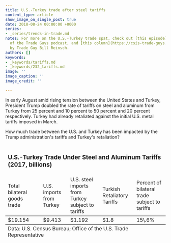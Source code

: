 ```yaml
---
title: U.S.-Turkey trade after steel tariffs
content_type: article
show_image_on_single_post: true
date: 2018-08-24 00:00:00 +0000
series:
- _series/trends-in-trade.md
notes: For more on the U.S.-Turkey trade spat, check out [this episode](https://csis-trade-guys.netlify.com/podcast/talking-turkey-and-the-economy/)
  of the Trade Guys podcast, and [this column](https://csis-trade-guys.netlify.com/trade-explained/talking-turkey-and-taking-stock/)
  by Trade Guy Bill Reinsch.
authors: []
keywords:
- _keywords/tariffs.md
- _keywords/232_tariffs.md
image: ''
image_caption: ''
image_credit: ''

---
```

In early August amid rising tension between the United States and Turkey, President Trump doubled the rate of tariffs on steel and aluminum from Turkey from 25 percent and 10 percent to 50 percent and 20 percent respectively. Turkey had already retaliated against the initial U.S. metal tariffs imposed in March.

How much trade between the U.S. and Turkey has been impacted by the Trump administration's tariffs and Turkey's retaliation?

<table>
<thead>
<tr>
<td colspan="6">
  <h3>U.S.-Turkey Trade Under Steel and Aluminum Tariffs (2017, billions)</h3>
</td>
</tr>
<tr>
<td>
Total bilateral goods trade
</td>
<td U.S. exports to Turkey </td>
<td>
U.S. imports from Turkey
</td>
<td>
U.S. steel imports from Turkey subject to tariffs
</td>
<td>
Turkish Retaliatory Tariffs
</td>
<td>
Percent of bilateral trade subject to tariffs
</td>
</tr>
</thead>

<tbody>

<tr>
<td>
$19.154
</td>
<td $9.741 </td>
<td>
$9.413
</td>
<td>
$1.192
</td>
<td>
$1.8
</td>
<td>
15\.6%
</td>
</tr>
</tbody>

<tfoot>
<tr>
<td colspan="6">
Data: U.S. Census Bureau; Office of the U.S. Trade Representative
</td>
</tr>
</tfoot>
</table>
